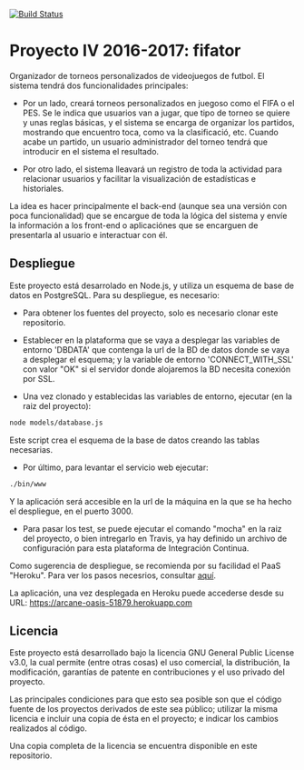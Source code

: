 [![Build Status](https://travis-ci.org/fjfernandez93/ProyectoIV.svg?branch=master)](https://travis-ci.org/fjfernandez93/ProyectoIV)

# Proyecto IV 2016-2017: fifator

Organizador de torneos personalizados de videojuegos de futbol.
El sistema tendrá dos funcionalidades principales:
- Por un lado, creará torneos personalizados en juegoso como el FIFA o el PES. Se le indica que usuarios van a jugar, que tipo de torneo se quiere y unas reglas básicas, y el sistema se encarga de organizar los partidos, mostrando que encuentro toca, como va la clasificació, etc. Cuando acabe un partido, un usuario administrador del torneo tendrá que introducir en el sistema el resultado.

- Por otro lado, el sistema lleavará un registro de toda la actividad para relacionar usuarios y facilitar la visualización de estadísticas e historiales.

La idea es hacer principalmente el back-end (aunque sea una versión con poca funcionalidad) que se encargue de toda la lógica del sistema y envíe la información a los front-end o aplicaciónes que se encarguen de presentarla al usuario e interactuar con él.

## Despliegue

Este proyecto está desarrolado en Node.js, y utiliza un esquema de base de datos en PostgreSQL. Para su despliegue, es necesario:

- Para obtener los fuentes del proyecto, solo es necesario clonar este repositorio.

- Establecer en la plataforma que se vaya a desplegar las variables de entorno 'DBDATA' que contenga la url de la BD de datos donde se vaya a desplegar el esquema; y la variable de entorno 'CONNECT_WITH_SSL' con valor "OK" si el servidor donde alojaremos la BD necesita conexión por SSL.

- Una vez clonado y establecidas las variables de entorno, ejecutar (en la raiz del proyecto):

```bash
node models/database.js
```
Este script crea el esquema de la base de datos creando las tablas necesarias.

- Por último, para levantar el servicio web ejecutar:

```bash
./bin/www
```

Y la aplicación será accesible en la url de la máquina en la que se ha hecho el despliegue, en el puerto 3000.

- Para pasar los test, se puede ejecutar el comando "mocha" en la raiz del proyecto, o bien intregarlo en Travis, ya hay definido un archivo de configuración para esta plataforma de Integración Continua.


Como sugerencia de despliegue, se recomienda por su facilidad el PaaS "Heroku". Para ver los pasos necesrios, consultar [aquí](https://github.com/fjfernandez93/ProyectoIV/blob/documentacion/hito3.md).

La aplicación, una vez desplegada en Heroku puede accederse desde su URL:
https://arcane-oasis-51879.herokuapp.com


## Licencia

Este proyecto está desarrollado bajo la licencia GNU General Public License v3.0, la cual permite (entre otras cosas) el uso comercial, la distribución, la modificación, garantías de patente en contribuciones y el uso privado del proyecto.

Las principales condiciones para que esto sea posible son que el código fuente de los proyectos derivados de este sea público; utilizar la misma licencia e incluir una copia de ésta en el proyecto; e indicar los cambios realizados al código.

Una copia completa de la licencia se encuentra disponible en este repositorio.
